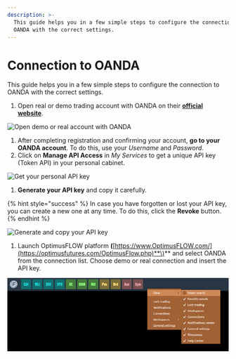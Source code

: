 ```yaml
---
description: >-
  This guide helps you in a few simple steps to configure the connection to
  OANDA with the correct settings.
---
```


# Connection to OANDA

This guide helps you in a few simple steps to configure the connection to OANDA with the correct settings.

1. Open real or demo trading account with OANDA on their [**official website**](https://www.oanda.com/).

![Open demo or real account with OANDA](../.gitbook/assets/open-an-account-with-oanda.png)

1. After completing registration and confirming your account, **go to your OANDA account**. To do this, use your _Username_ and _Password_.
2. Click on **Manage API Access** in _My Services_ to get a unique API key \(Token API\) in your personal cabinet.

![Get your personal API key](../.gitbook/assets/get-api-key.png)

1. **Generate your API key** and copy it carefully. 

{% hint style="success" %}
In case you have forgotten or lost your API key, you can create a new one at any time. To do this, click the **Revoke** button.
{% endhint %}

![Generate and copy your API key](../.gitbook/assets/copy-api-key.png)

1. Launch OptimusFLOW platform **\(**[https://www.OptimusFLOW.com/](https://optimusfutures.com/OptimusFlow.php)**\)** and select OANDA from the connection list. Choose demo or real connection and insert the API key.

![Connect to OANDA using your API Key.](../.gitbook/assets/image%20%286%29.png)

